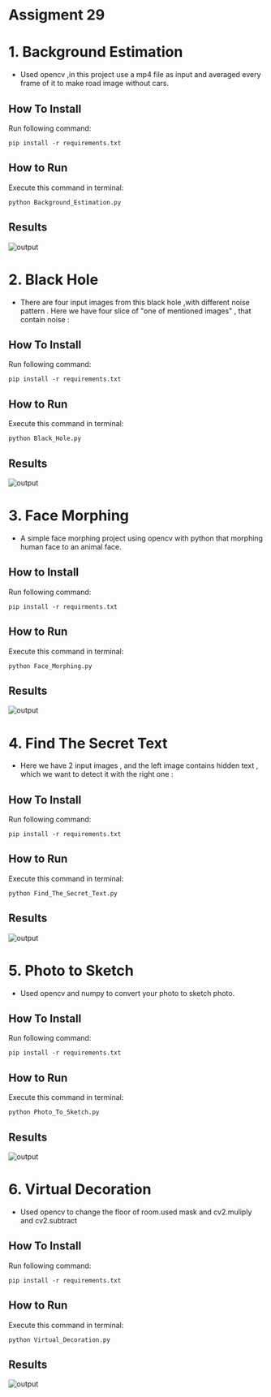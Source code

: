 # Assigment 29


# 1. Background Estimation
+ Used opencv ,in this project use a mp4 file as input and averaged every frame of it to make road image without cars.

## How To Install
Run following command:
```
pip install -r requirements.txt
```

## How to Run
Execute this command in terminal:
```
python Background_Estimation.py
```
## Results
![output](output/Road_Without_Car.jpg)



# 2. Black Hole
+ There are four input images from this black hole ,with different noise pattern . 
Here we have four slice of "one of mentioned images" , that contain noise :


## How To Install
Run following command:
```
pip install -r requirements.txt
```

## How to Run
Execute this command in terminal:
```
python Black_Hole.py
```
## Results
![output](output/black_hole_without_noise.jpg)



# 3. Face Morphing
+ A simple face morphing project using opencv with python that morphing human face to an animal face.

## How to Install
Run following command:
```
pip install -r requirments.txt
```
## How to Run
Execute this command in terminal:
```
python Face_Morphing.py
```
## Results
![output](https://github.com/HosseinPashapour/Assignment_29/blob/main/Face_Morphing/Output/combined_image.jpeg)



# 4. Find The Secret Text

+ Here we have 2 input images , and the left image contains  hidden text , which we want to detect it with the right one :

## How To Install
Run following command:
```
pip install -r requirements.txt
```

## How to Run
Execute this command in terminal:
```
python Find_The_Secret_Text.py
```
## Results
![output](https://github.com/HosseinPashapour/Assignment_29/blob/main/Find_The_Secret_Text/output/Secret_Text.jpg)



# 5. Photo to Sketch
+ Used opencv and numpy to convert  your photo to sketch photo.

## How To Install
Run following command:
```
pip install -r requirements.txt
```

## How to Run
Execute this command in terminal:
```
python Photo_To_Sketch.py
```
## Results
![output](https://github.com/HosseinPashapour/Assignment_29/blob/main/Photo_To_Sketch/Output/Hilari.jpg)



# 6. Virtual Decoration
+ Used opencv to change the floor of room.used mask and cv2.muliply and cv2.subtract


## How To Install
Run following command:
```
pip install -r requirements.txt
```

## How to Run
Execute this command in terminal:
```
python Virtual_Decoration.py
```
## Results
![output](https://github.com/HosseinPashapour/Assignment_29/blob/main/Virtual_Decoration/output/Virtual_Decoration.jpg)

